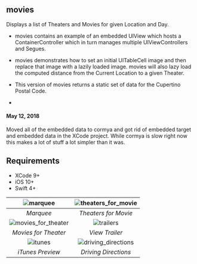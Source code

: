 ## movies
Displays a list of Theaters and Movies for given Location and Day.

* movies contains an example of an embedded UIView which hosts a ContainerController which in turn manages multiple UIViewControllers and Segues.

* movies demonstrates how to set an initial UITableCell image and then replace that image with a lazily loaded image. movies will also lazy load the computed distance from the Current Location to a given Theater.

* This version of movies returns a static set of data for the Cupertino Postal Code.
* 
#### May 12, 2018

Moved all of the embedded data to cormya and got rid of embedded target and embedded data in the XCode project. While cormya is slow right now this makes a lot of stuff a lot simpler than it was.

## Requirements

- XCode 9+
- iOS 10+
- Swift 4+


![marquee](https://user-images.githubusercontent.com/4106530/38840548-15881b40-4195-11e8-80cc-316c271e2bce.png "Marquee") | ![theaters_for_movie](https://user-images.githubusercontent.com/4106530/38840558-2215f2f6-4195-11e8-9b26-9455f008a901.png "Theaters for Movie") |
:-------------------------:|:-------------------------:
*Marquee* | *Theaters for Movie* |
![movies_for_theater](https://user-images.githubusercontent.com/4106530/38840567-2d42cbfe-4195-11e8-82e9-2c83602d6871.png "Movies for Theater") | ![trailers](https://user-images.githubusercontent.com/4106530/38840571-3b175eac-4195-11e8-8dfa-fdd67e3d224d.png "View Trailers") |
*Movies for Theater* | *View Trailer* |
![itunes](https://user-images.githubusercontent.com/4106530/38840582-4992d95c-4195-11e8-8e31-024383229cb8.png "iTunes Preview") | ![driving_directions](https://user-images.githubusercontent.com/4106530/38840596-5af3f208-4195-11e8-85a3-2f5de4b2534d.png "Driving Directions") |
*iTunes Preview* | *Driving Directions*

